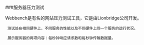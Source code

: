###服务器压力测试

Webbench是有名的网站压力测试工具，它是由Lionbridge公司开发。


     测试处在相同硬件上，不同服务的性能以及不同硬件上同一个服务的运行状况。

     展示服务器的两项内容：每秒钟响应请求数和每秒钟传输数据量。
